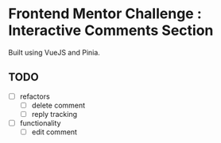 # Frontend Mentor Challenge : Interactive Comments Section

Built using VueJS and Pinia.

## TODO

- [ ] refactors
    - [ ] delete comment
    - [ ] reply tracking
- [ ] functionality
    - [ ] edit comment
